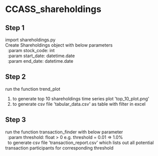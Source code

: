 # CCASS_shareholdings

## Step 1
import shareholdings.py\
Create Shareholdings object with below parameters\
  &nbsp;&nbsp;:param stock_code: int\
  &nbsp;&nbsp;:param start_date: datetime.date\
  &nbsp;&nbsp;:param end_date: datetime.date

## Step 2
run the function trend_plot
  1) to generate top 10 shareholdings time series plot 'top_10_plot.png'
  2) to generate csv file 'tabular_data.csv' as table with filter in excel

## Step 3
run the function transaction_finder with below parameter\
  &nbsp;&nbsp;:param threshold: float > 0 e.g. threshold = 0.01 => 1.0%\
  &nbsp;&nbsp;to generate csv file 'transaction_report.csv' which lists out all potential transaction participants for corresponding threshold
